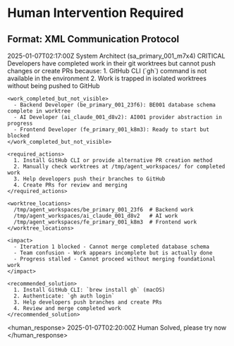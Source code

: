 # Human Intervention Required

## Format: XML Communication Protocol

<intervention id="001" status="resolved">
  <timestamp>2025-01-07T02:17:00Z</timestamp>
  <reporter>System Architect (sa_primary_001_m7x4)</reporter>
  <severity>CRITICAL</severity>
  
  <issue>
    <title>GitHub CLI Not Available</title>
    <description>Developers have completed work in their git worktrees but cannot push changes or create PRs because:
    1. GitHub CLI (`gh`) command is not available in the environment
    2. Work is trapped in isolated worktrees without being pushed to GitHub</description>
    
    <work_completed_but_not_visible>
      - Backend Developer (be_primary_001_23f6): BE001 database schema complete in worktree
      - AI Developer (ai_claude_001_d8v2): AI001 provider abstraction in progress  
      - Frontend Developer (fe_primary_001_k8m3): Ready to start but blocked
    </work_completed_but_not_visible>
    
    <required_actions>
      1. Install GitHub CLI or provide alternative PR creation method
      2. Manually check worktrees at /tmp/agent_workspaces/ for completed work
      3. Help developers push their branches to GitHub
      4. Create PRs for review and merging
    </required_actions>
    
    <worktree_locations>
      /tmp/agent_workspaces/be_primary_001_23f6  # Backend work
      /tmp/agent_workspaces/ai_claude_001_d8v2   # AI work
      /tmp/agent_workspaces/fe_primary_001_k8m3  # Frontend work
    </worktree_locations>
    
    <impact>
      - Iteration 1 blocked - Cannot merge completed database schema
      - Team confusion - Work appears incomplete but is actually done
      - Progress stalled - Cannot proceed without merging foundational work
    </impact>
    
    <recommended_solution>
      1. Install GitHub CLI: `brew install gh` (macOS)
      2. Authenticate: `gh auth login`
      3. Help developers push branches and create PRs
      4. Review and merge completed work
    </recommended_solution>
  </issue>
  
  <human_response>
    <timestamp>2025-01-07T02:20:00Z</timestamp>
    <from>Human</from>
    <text>Solved, please try now</text>
  </human_response>
</intervention>